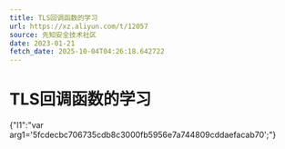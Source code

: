 ```yaml
---
title: TLS回调函数的学习
url: https://xz.aliyun.com/t/12057
source: 先知安全技术社区
date: 2023-01-21
fetch_date: 2025-10-04T04:26:18.642722
---
```


# TLS回调函数的学习

{"l1":"var arg1='5fcdecbc706735cdb8c3000fb5956e7a744809cddaefacab70';"}